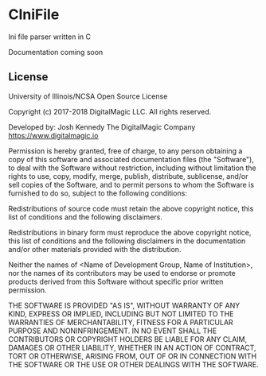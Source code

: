 # CIniFile
Ini file parser written in C

Documentation coming soon

## License

University of Illinois/NCSA Open Source License

Copyright (c) 2017-2018 DigitalMagic LLC.
All rights reserved.

Developed by: 	Josh Kennedy
                The DigitalMagic Company
                https://www.digitalmagic.io

Permission is hereby granted, free of charge, to any person obtaining a copy of
this software and associated documentation files (the "Software"), to deal with
the Software without restriction, including without limitation the rights to
use, copy, modify, merge, publish, distribute, sublicense, and/or sell copies
of the Software, and to permit persons to whom the Software is furnished to do 
so, subject to the following conditions:

Redistributions of source code must retain the above copyright notice, this 
list of conditions and the following disclaimers.

Redistributions in binary form must reproduce the above copyright notice, this
list of conditions and the following disclaimers in the documentation and/or
other materials provided with the distribution.

Neither the names of <Name of Development Group, Name of Institution>, nor the
names of its contributors may be used to endorse or promote products derived
from this Software without specific prior written permission.

THE SOFTWARE IS PROVIDED "AS IS", WITHOUT WARRANTY OF ANY KIND, EXPRESS OR
IMPLIED, INCLUDING BUT NOT LIMITED TO THE WARRANTIES OF MERCHANTABILITY,
FITNESS FOR A PARTICULAR PURPOSE AND NONINFRINGEMENT. IN NO EVENT SHALL THE
CONTRIBUTORS OR COPYRIGHT HOLDERS BE LIABLE FOR ANY CLAIM, DAMAGES OR OTHER
LIABILITY, WHETHER IN AN ACTION OF CONTRACT, TORT OR OTHERWISE, ARISING FROM,
OUT OF OR IN CONNECTION WITH THE SOFTWARE OR THE USE OR OTHER DEALINGS WITH THE
SOFTWARE.
